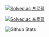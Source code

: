 [![Solved.ac
프로필](http://mazassumnida.wtf/api/mini/generate_badge?boj=melon940925)](https://solved.ac/melon940925)


[![Solved.ac
프로필](http://mazassumnida.wtf/api/v2/generate_badge?boj=melon940925)](https://solved.ac/melon940925)


![Github Stats](https://github-readme-stats.vercel.app/api?username=hyosyung&show_icons=true)
